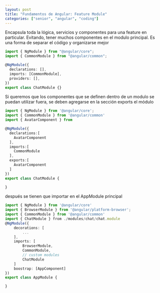 ```yaml
---
layout: post
title: "Fundamentos de Angular: Feature Module"
categories: ["senior", "angular", "coding"]
---
```


Encapsula toda la lógica, servicios y componentes para una feature en particular. Evitando, <!--more--> tener muchos componentes en el modulo principal. Es una forma de separar el código y organizarse mejor

```ts
import { NgModule } from "@angular/core";
import { CommonModule } from "@angular/common";

@NgModule({
  declarations: [],
  imports: [CommonModule],
  providers: [],
})
export class ChatModule {}
```

Si queremos que los componentes que se definen dentro de un modulo se puedan utilizar fuera, se deben agregarse en la sección exports el módulo

```ts
import { NgModule } from '@angular/core';
import { CommonModule } from '@angular/common'
import { AvatarComponent } from

@NgModule({
  declarations:[
    AvatarComponent
  ],
  imports:[
    CommonModule
  ],
  exports:[
    AvatarComponent
  ]
})
export class ChatModule {

}
```

después se tienen que importar en el AppModule principal

```ts
import { NgModule } from '@angular/core'
import { BrowserModule } from '@angular/platform-browser';
import { CommonModule } from '@angular/common'
import { ChatModule } from ./modules/chat/chat.module
@NgModule({
    decorations: [
        ...
    ],
    imports: [
        BrowserModule,
        CommonModule,
        // custom modules
        ChatModule
    ]
    boostrap: [AppComponent]
})
export class AppModule {

}
```
